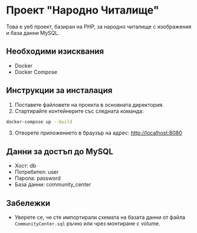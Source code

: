 # Проект "Народно Читалище"

Това е уеб проект, базиран на PHP, за народно читалище с изображения и база данни MySQL.

## Необходими изисквания

- Docker
- Docker Compose

## Инструкции за инсталация

1. Поставете файловете на проекта в основната директория.
2. Стартирайте контейнерите със следната команда:

```bash
docker-compose up --build
```

3. Отворете приложението в браузър на адрес: [http://localhost:8080](http://localhost:8080)

## Данни за достъп до MySQL

- Хост: db
- Потребител: user
- Парола: password
- База данни: community_center

## Забележки

- Уверете се, че сте импортирали схемата на базата данни от файла `CommunityCenter.sql` ръчно или чрез монтиране с volume.